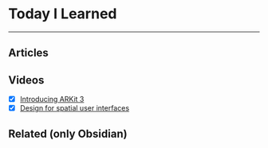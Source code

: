 # Today I Learned

---

## Articles

## Videos
- [x] [Introducing ARKit 3](https://developer.apple.com/videos/play/wwdc2019/604/)
- [x] [Design for spatial user interfaces](https://developer.apple.com/videos/play/wwdc2023/10076/)

## Related (only Obsidian)